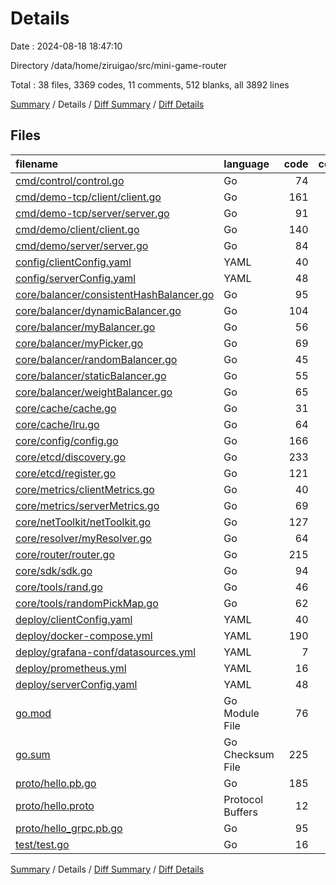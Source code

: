 # Details

Date : 2024-08-18 18:47:10

Directory /data/home/ziruigao/src/mini-game-router

Total : 38 files,  3369 codes, 11 comments, 512 blanks, all 3892 lines

[Summary](results.md) / Details / [Diff Summary](diff.md) / [Diff Details](diff-details.md)

## Files
| filename | language | code | comment | blank | total |
| :--- | :--- | ---: | ---: | ---: | ---: |
| [cmd/control/control.go](/cmd/control/control.go) | Go | 74 | 0 | 11 | 85 |
| [cmd/demo-tcp/client/client.go](/cmd/demo-tcp/client/client.go) | Go | 161 | 0 | 24 | 185 |
| [cmd/demo-tcp/server/server.go](/cmd/demo-tcp/server/server.go) | Go | 91 | 0 | 17 | 108 |
| [cmd/demo/client/client.go](/cmd/demo/client/client.go) | Go | 140 | 0 | 20 | 160 |
| [cmd/demo/server/server.go](/cmd/demo/server/server.go) | Go | 84 | 0 | 16 | 100 |
| [config/clientConfig.yaml](/config/clientConfig.yaml) | YAML | 40 | 1 | 0 | 41 |
| [config/serverConfig.yaml](/config/serverConfig.yaml) | YAML | 48 | 1 | 0 | 49 |
| [core/balancer/consistentHashBalancer.go](/core/balancer/consistentHashBalancer.go) | Go | 95 | 0 | 25 | 120 |
| [core/balancer/dynamicBalancer.go](/core/balancer/dynamicBalancer.go) | Go | 104 | 0 | 19 | 123 |
| [core/balancer/myBalancer.go](/core/balancer/myBalancer.go) | Go | 56 | 0 | 14 | 70 |
| [core/balancer/myPicker.go](/core/balancer/myPicker.go) | Go | 69 | 0 | 10 | 79 |
| [core/balancer/randomBalancer.go](/core/balancer/randomBalancer.go) | Go | 45 | 0 | 16 | 61 |
| [core/balancer/staticBalancer.go](/core/balancer/staticBalancer.go) | Go | 55 | 0 | 17 | 72 |
| [core/balancer/weightBalancer.go](/core/balancer/weightBalancer.go) | Go | 65 | 0 | 21 | 86 |
| [core/cache/cache.go](/core/cache/cache.go) | Go | 31 | 0 | 9 | 40 |
| [core/cache/lru.go](/core/cache/lru.go) | Go | 64 | 0 | 13 | 77 |
| [core/config/config.go](/core/config/config.go) | Go | 166 | 0 | 29 | 195 |
| [core/etcd/discovery.go](/core/etcd/discovery.go) | Go | 233 | 0 | 34 | 267 |
| [core/etcd/register.go](/core/etcd/register.go) | Go | 121 | 0 | 18 | 139 |
| [core/metrics/clientMetrics.go](/core/metrics/clientMetrics.go) | Go | 40 | 0 | 11 | 51 |
| [core/metrics/serverMetrics.go](/core/metrics/serverMetrics.go) | Go | 69 | 0 | 17 | 86 |
| [core/netToolkit/netToolkit.go](/core/netToolkit/netToolkit.go) | Go | 127 | 0 | 21 | 148 |
| [core/resolver/myResolver.go](/core/resolver/myResolver.go) | Go | 64 | 0 | 13 | 77 |
| [core/router/router.go](/core/router/router.go) | Go | 215 | 0 | 34 | 249 |
| [core/sdk/sdk.go](/core/sdk/sdk.go) | Go | 94 | 0 | 19 | 113 |
| [core/tools/rand.go](/core/tools/rand.go) | Go | 46 | 0 | 8 | 54 |
| [core/tools/randomPickMap.go](/core/tools/randomPickMap.go) | Go | 62 | 0 | 15 | 77 |
| [deploy/clientConfig.yaml](/deploy/clientConfig.yaml) | YAML | 40 | 1 | 0 | 41 |
| [deploy/docker-compose.yml](/deploy/docker-compose.yml) | YAML | 190 | 7 | 2 | 199 |
| [deploy/grafana-conf/datasources.yml](/deploy/grafana-conf/datasources.yml) | YAML | 7 | 0 | 0 | 7 |
| [deploy/prometheus.yml](/deploy/prometheus.yml) | YAML | 16 | 0 | 0 | 16 |
| [deploy/serverConfig.yaml](/deploy/serverConfig.yaml) | YAML | 48 | 1 | 0 | 49 |
| [go.mod](/go.mod) | Go Module File | 76 | 0 | 7 | 83 |
| [go.sum](/go.sum) | Go Checksum File | 225 | 0 | 1 | 226 |
| [proto/hello.pb.go](/proto/hello.pb.go) | Go | 185 | 0 | 26 | 211 |
| [proto/hello.proto](/proto/hello.proto) | Protocol Buffers | 12 | 0 | 4 | 16 |
| [proto/hello_grpc.pb.go](/proto/hello_grpc.pb.go) | Go | 95 | 0 | 16 | 111 |
| [test/test.go](/test/test.go) | Go | 16 | 0 | 5 | 21 |

[Summary](results.md) / Details / [Diff Summary](diff.md) / [Diff Details](diff-details.md)